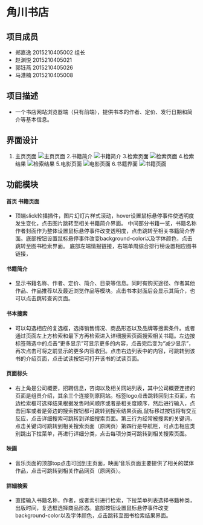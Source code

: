 # 角川书店
## 项目成员
* 郑嘉逸 2015210405002 组长
* 赵渊悦 2015210405021
* 郭钰燕 2015210405026
* 马港楠 2015210405008
## 项目描述
* 一个书店网站浏览器端（只有前端），提供书本的作者、定价、发行日期和简介等基本信息。
## 界面设计
1. 主页页面
![主页页面](/readme-img/index.png)
2.书籍简介
![书籍简介](/readme-img/bookintro.png)
3.检索页面
![检索页面](/readme-img/search.png)
4.检索结果
![检索结果](/readme-img/search-result.png)
5.电影页面
![电影页面](/readme-img/movie.png)
6.书籍界面
![书籍页面](/readme-img/book.png)
## 功能模块
#### 首页 书籍页面
* 顶端slick轮播插件，图片幻灯片样式滚动，hover设置鼠标悬停事件使透明度发生变化，点击图片跳转至相关书籍简介界面。
中间部分书籍一览，书籍名称作者封面作为整体设置鼠标悬停事件改变透明度，点击跳转至相关书籍简介界面。底部按钮设置鼠标悬停事件改变background-color以及字体颜色，点击跳转至图书检索界面。
底部左端情报链接，右端单周综合排行榜设置相应图书链接，
#### 书籍简介
* 显示书籍名称、作者、定价、简介、目录等信息。同时有购买途径、作者其他作品、作品推荐以及最近浏览作品等模块。点击书本封面后会显示其简介，也可以点击跳转查询页面。
#### 书本搜索
* 可以勾选相应的复选框，选择销售情况、商品形态以及品牌等搜索条件。或者通过页面左上方检索和最下方再检索进入详细搜索页面搜索相关书籍。左边按标签筛选中的点击“更多显示”可显示更多的内容，点击完后变为“减少显示”，再次点击可将之前显示的更多内容收回。点击右边列表中的内容，可跳转到该书的介绍页面，点击试读按钮可打开该书的试读页面。
####  页面标头
* 右上角是公司概要，招聘信息，咨询以及相关网站列表，其中公司概要连接的页面是组员介绍，其余三个连接到原网站。标签logo点击跳转回到主页面，右边检索框可选择结果根据发售时间顺序或者是相关度顺序，然后进行输入，点击回车或者是旁边的搜索按钮都可跳转到搜索结果页面,鼠标移过按钮将有交互反应，点击详细搜索可跳转到详细搜索页面。第三行为经常被搜索的关键词，点击关键词可跳转到相关搜索页面（原网页）第四行是导航栏，可点击相应类别跳出下拉菜单，再进行详细分类，点击每项分类可跳转到相关搜索页面。
#### 映画
* 音乐页面的顶部top点击可回到主页面，映画’音乐页面主要提供了相关的媒体作品，点击可跳转到相关作品网页（原网页）。
#### 詳細検索
* 直接输入书籍名称，作者，或者索引进行检索，下拉菜单列表选择书籍种类，出版时间，复选框选择商品形态。底部按钮设置鼠标悬停事件改变background-color以及字体颜色，点击跳转至图书检索结果界面。
